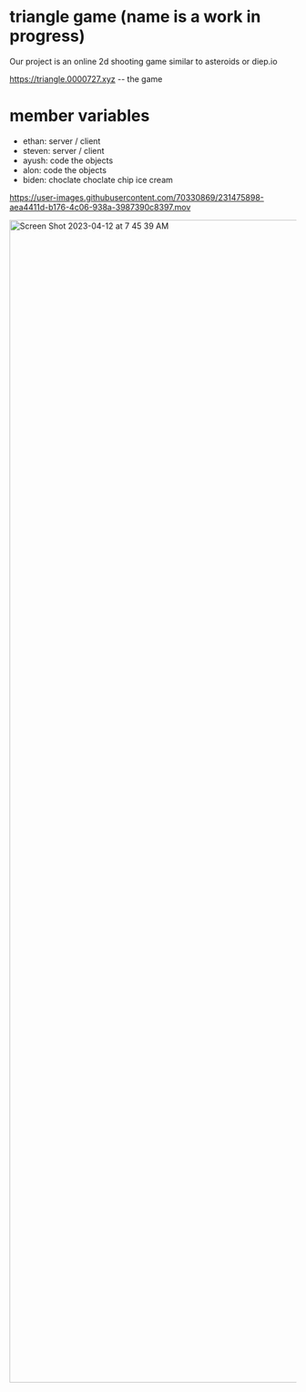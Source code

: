 # triangle game (name is a work in progress)
Our project is an online 2d shooting game similar to asteroids or diep.io

https://triangle.0000727.xyz -- the game

# member variables
- ethan: server / client
- steven: server / client
- ayush: code the objects
- alon: code the objects
- biden: choclate choclate chip ice cream


https://user-images.githubusercontent.com/70330869/231475898-aea4411d-b176-4c06-938a-3987390c8397.mov

<img width="2042" alt="Screen Shot 2023-04-12 at 7 45 39 AM" src="https://user-images.githubusercontent.com/70330869/231477489-95caf344-32c2-41c6-8214-0232660a527a.png">
